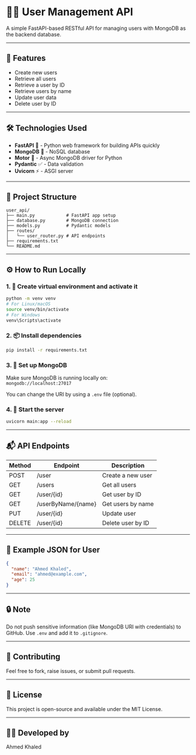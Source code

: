 
# 🧑‍💻 User Management API

A simple FastAPI-based RESTful API for managing users with MongoDB as the backend database.

---

## 🚀 Features

- Create new users
- Retrieve all users
- Retrieve a user by ID
- Retrieve users by name
- Update user data
- Delete user by ID

---

## 🛠️ Technologies Used

- **FastAPI** 🚀 - Python web framework for building APIs quickly
- **MongoDB** 🍃 - NoSQL database
- **Motor** 🔌 - Async MongoDB driver for Python
- **Pydantic** ✅ - Data validation
- **Uvicorn** ⚡ - ASGI server

---

## 📂 Project Structure

```
user_api/
├── main.py            # FastAPI app setup
├── database.py        # MongoDB connection
├── models.py          # Pydantic models
├── routes/
│   └── user_router.py # API endpoints
├── requirements.txt
└── README.md
```

---

## ⚙️ How to Run Locally

### 1. 🐍 Create virtual environment and activate it

```bash
python -m venv venv
# For Linux/macOS
source venv/bin/activate
# For Windows
venv\Scripts\activate
```

### 2. 📦 Install dependencies

```bash
pip install -r requirements.txt
```

### 3. 🔧 Set up MongoDB

Make sure MongoDB is running locally on:  
`mongodb://localhost:27017`

You can change the URI by using a `.env` file (optional).

### 4. 🚀 Start the server

```bash
uvicorn main:app --reload
```

---

## 📬 API Endpoints

| Method | Endpoint               | Description         |
|--------|------------------------|---------------------|
| POST   | /user                  | Create a new user   |
| GET    | /users                 | Get all users       |
| GET    | /user/{id}             | Get user by ID      |
| GET    | /userByName/{name}     | Get users by name   |
| PUT    | /user/{id}             | Update user         |
| DELETE | /user/{id}             | Delete user by ID   |

---

## 📘 Example JSON for User

```json
{
  "name": "Ahmed Khaled",
  "email": "ahmed@example.com",
  "age": 25
}
```

---

## 🔒 Note

Do not push sensitive information (like MongoDB URI with credentials) to GitHub. Use `.env` and add it to `.gitignore`.

---

## 🤝 Contributing

Feel free to fork, raise issues, or submit pull requests.

---

## 📜 License

This project is open-source and available under the MIT License.

---

## 🧑‍💻 Developed by

Ahmed Khaled
